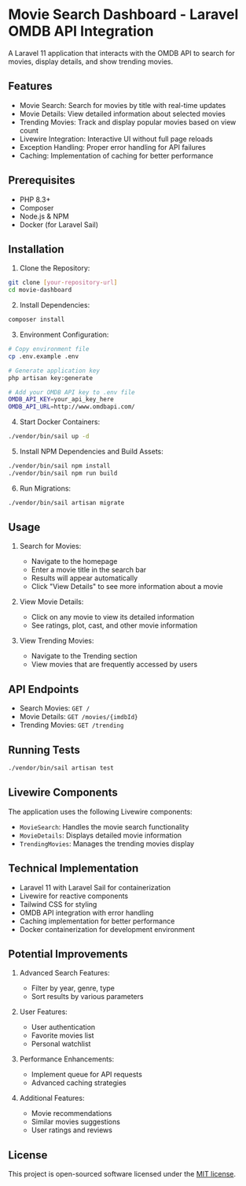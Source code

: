 # Movie Search Dashboard - Laravel OMDB API Integration

A Laravel 11 application that interacts with the OMDB API to search for movies, display details, and show trending movies.

## Features

- Movie Search: Search for movies by title with real-time updates
- Movie Details: View detailed information about selected movies
- Trending Movies: Track and display popular movies based on view count
- Livewire Integration: Interactive UI without full page reloads
- Exception Handling: Proper error handling for API failures
- Caching: Implementation of caching for better performance

## Prerequisites

- PHP 8.3+
- Composer
- Node.js & NPM
- Docker (for Laravel Sail)

## Installation

1. Clone the Repository:
```bash
git clone [your-repository-url]
cd movie-dashboard
```

2. Install Dependencies:
```bash
composer install
```

3. Environment Configuration:
```bash
# Copy environment file
cp .env.example .env

# Generate application key
php artisan key:generate

# Add your OMDB API key to .env file
OMDB_API_KEY=your_api_key_here
OMDB_API_URL=http://www.omdbapi.com/
```

4. Start Docker Containers:
```bash
./vendor/bin/sail up -d
```

5. Install NPM Dependencies and Build Assets:
```bash
./vendor/bin/sail npm install
./vendor/bin/sail npm run build
```

6. Run Migrations:
```bash
./vendor/bin/sail artisan migrate
```

## Usage

1. Search for Movies:
   - Navigate to the homepage
   - Enter a movie title in the search bar
   - Results will appear automatically
   - Click "View Details" to see more information about a movie

2. View Movie Details:
   - Click on any movie to view its detailed information
   - See ratings, plot, cast, and other movie information

3. View Trending Movies:
   - Navigate to the Trending section
   - View movies that are frequently accessed by users

## API Endpoints

- Search Movies: `GET /`
- Movie Details: `GET /movies/{imdbId}`
- Trending Movies: `GET /trending`

## Running Tests

```bash
./vendor/bin/sail artisan test
```

## Livewire Components

The application uses the following Livewire components:
- `MovieSearch`: Handles the movie search functionality
- `MovieDetails`: Displays detailed movie information
- `TrendingMovies`: Manages the trending movies display

## Technical Implementation

- Laravel 11 with Laravel Sail for containerization
- Livewire for reactive components
- Tailwind CSS for styling
- OMDB API integration with error handling
- Caching implementation for better performance
- Docker containerization for development environment

## Potential Improvements

1. Advanced Search Features:
   - Filter by year, genre, type
   - Sort results by various parameters

2. User Features:
   - User authentication
   - Favorite movies list
   - Personal watchlist

3. Performance Enhancements:
   - Implement queue for API requests
   - Advanced caching strategies

4. Additional Features:
   - Movie recommendations
   - Similar movies suggestions
   - User ratings and reviews

## License

This project is open-sourced software licensed under the [MIT license](https://opensource.org/licenses/MIT).
